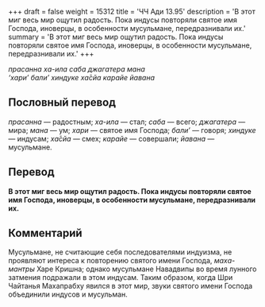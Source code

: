 +++
draft = false
weight = 15312
title = 'ЧЧ Ади 13.95'
description = 'В этот миг весь мир ощутил радость. Пока индусы повторяли святое имя Господа, иноверцы, в особенности мусульмане, передразнивали их.'
summary = 'В этот миг весь мир ощутил радость. Пока индусы повторяли святое имя Господа, иноверцы, в особенности мусульмане, передразнивали их.'
+++

_прасанна ха-ила саба джагатера мана  
‘хари’ бали’ хиндуке ха̄сйа карайе йавана_

## Пословный перевод

_прасанна_ — радостным; _ха_\-_ила_ — стал; _саба_ — всего; _джагатера_ — мира; _мана_ — ум; _хари_ — святое имя Господа; _бали’_ — говоря; _хиндуке_ — индусам; _ха̄сйа_ — смех; _карайе_ — совершали; _йавана_ — мусульмане.

## Перевод

**В этот миг весь мир ощутил радость. Пока индусы повторяли святое имя Господа, иноверцы, в особенности мусульмане, передразнивали их.**

## Комментарий

Мусульмане, не считающие себя последователями индуизма, не проявляют интереса к повторению святого имени Господа, _маха-мантры_ Харе Кришна; однако мусульмане Навадвипы во время лунного затмения подражали в этом индусам. Таким образом, когда Шри Чайтанья Махапрабху явился в этот мир, звуки святого имени Господа объединили индусов и мусульман.
